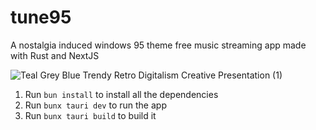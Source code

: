 # tune95

A nostalgia induced windows 95 theme free music streaming app made with Rust and NextJS

![Teal Grey Blue Trendy Retro Digitalism Creative Presentation (1)](https://github.com/ikramhasan/tune95/assets/61601841/5f903c3c-3616-4352-9fcb-84f8bf30c95e)


1. Run `bun install` to install all the dependencies
2. Run `bunx tauri dev` to run the app
3. Run `bunx tauri build` to build it
